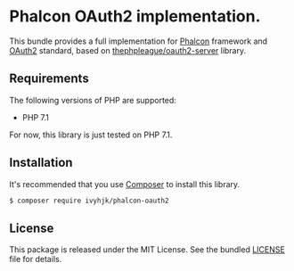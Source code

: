 # Phalcon OAuth2 implementation.

This bundle provides a full implementation for [Phalcon](https://github.com/phalcon/cphalcon) framework and [OAuth2](https://oauth.net/2) standard, based on [thephpleague/oauth2-server](https://github.com/thephpleague/oauth2-server) library.

## Requirements

The following versions of PHP are supported:

* PHP 7.1

For now, this library is just tested on PHP 7.1.

## Installation

It's recommended that you use [Composer](https://getcomposer.org) to install this library.

```bash
$ composer require ivyhjk/phalcon-oauth2
```

## License

This package is released under the MIT License. See the bundled [LICENSE](https://github.com/ivyhjk/phalcon-oauth2/blob/master/LICENSE) file for details.
